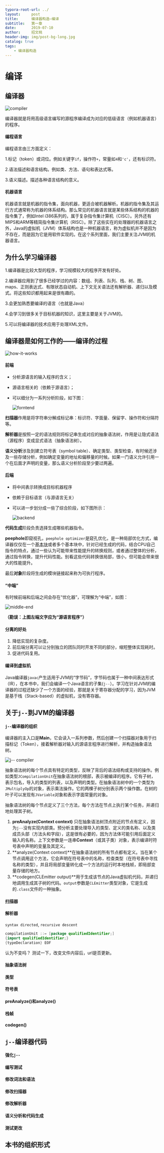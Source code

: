 ```yaml
---
typora-root-url: ../
layout:     post
title:      编译器构造—编译
subtitle:   第一章
date:       2019-07-10
author:     招文桃
header-img: img/post-bg-long.jpg
catalog: true
tags:
    - 编译器构造
---
```


# 编译

## 编译器

![compiler](/img/compiler.png)

编译器就是将用高级语言编写的源程序编译成为对应的低级语言（例如机器语言）的程序。

#### 编程语言

编程语言由三方面定义：

1.标记（token）或词位。例如关键字`if`，操作符`+`，常量如`4`和`'c'`，还有标识符。

2.语法描述和语言结构。例如类、方法、语句和表达式等。

3.语义描述。描述各种语言结构的意义。<!--more-->

#### 机器语言

机器语言就是机器的指令集，面向机器，更适合被机器解析。机器的指令集及其运行方式通常称为机器的体系结构。那么常见的机器语言就是某些体系结构的机器的指令集了，例如Intel i386系列的，属于复杂指令集计算机（CISC）。另外还有MIPS和ARM等精简指令集计算机（RISC）。除了这些实在的处理器的机器语言之外，Java的虚拟机（JVM）体系结构也是一种机器语言，称为虚拟机并不是因为不存在，而是因为它是用软件实现的。在这个系列里面，我们主要关注JVM的机器语言。

## 为什么学习编译器

1.编译器是比较大型的程序，学习规模较大的程序开发有好处。

2.编译器应用到了很多已经学过的内容：数组、列表、队列、栈、树、图、maps、正则表达式、有限状态自动机、上下文无关语法还有解析器、递归以及模式。将这些知识都用起来是很有趣的。

3.会更加熟悉要编译的语言（也就是Java）

4.会学习到很多关于目标机器的知识，这里主要是关于JVM的。

5.可以将编译器的技术应用于处理XML文件。

## 编译器是如何工作的——编译的过程



![how-it-works](/img/how-it-works.png)



#### 前端

- 分析源语言的输入程序的含义；

- 源语言相关的（依赖于源语言）；

- 可以细分为一系列分析阶段，如下图：

  
  
  ![forntend](/img/frontend.png)
  
  

**扫描器**作用是将字符串分解成标记串：标识符、字面量、保留字、操作符和分隔符等。

**解析器**是按照一定的语法规则将标记串生成对应的抽象语法树，作用是让隐式语法（源程序）变成显式语法（抽象语法树）。

**语义分析**涉及到建立符号表（symbol table）、确定类型、类型检查，有时候还涉及一些存储分析，例如确定变量的地址和偏移量的时候。如果一门语义允许引用一个在后面才声明的变量，那么语义分析阶段至少要过两遍。

#### 后端

- 将中间表示转换成目标机器程序

- 依赖于目标语言（与源语言无关）

- 可以进一步划分成一些了综合阶段，如下图所示：

  

  ![backend](/img/backend.png)



**代码生成**阶段负责选择生成哪些机器指令。

**peephole**即窥视孔，`peephole optimizer`是窥孔优化，是一种局部优化方式，编译器仅仅在一个[基本块](https://baike.baidu.com/item/基本块/6316788)或者多个基本块中，针对已经生成的代码，结合CPU自己指令的特点，通过一些认为可能带来性能提升的转换规则，或者通过整体的分析，通过指令转换，提升代码性能。别看这些代码转换很局部，很小，但可能会带来很大的性能提升。

最后**对象**阶段将生成的模块链接起来称为可执行程序。

#### “中端”

有时候前端和后端之间会存在“优化器”，可理解为“中端”，如图：



![middle-end](/img/middle-end.png)

**（勘误：上图左端文字应为“源语言程序”）**

#### 分离的好处

1. 降低实现的复杂度。
2. 前后端分离可以让分别独立的团队同时开发不同的部分，缩短整体实现耗时。
3. 促进代码复用。

#### 编译到虚拟机 
Java编译器`javac`产生适用于JVM的“字节码”，字节码也属于一种中间表达形式（IR），在本书中，我们会编译一个Java语言的子集(`j--`）。学习在针对JVM的编译器的过程还缺少了一个方面的经验，那就是关于寄存器分配的学习，因为JVM是基于栈（Stack-based）的虚拟机，没有寄存器。

## 关于`j--`到JVM的编译器

#### `j--`编译器的组织

编译器的主入口是**Main**，它会读入一系列参数，然后创建一个扫描器对象用于扫描标记（Token），接着解析器对输入的源语言程序进行解析，并构造抽象语法树。

![j-- compiler](/img/j--compiler.png)

抽象语法树的每个节点具有特定的类型，反映了背后的语法结构或支持的操作。例如类型`JCompilationUnit`在抽象语法树的根部，表示被编译的程序。它有子树，表示包名，导入的类型的列表，以及声明的类型。在抽象语法树中的一个类型为`JMultiplyOp`的对象，表示乘法操作。它的两棵子树分别表示两个操作数。在树的叶子可以发现有`JVariable`对象和表示字面常量的对象。

抽象语法树的每个节点定义了三个方法，每个方法在节点上执行某个任务，并递归地处理其子树。

1. **preAnalyze(Context context)** 只在抽象语法树顶点附近的节点有定义，因为`j--`没有实现内部类。预分析主要处理导入的类型、定义的类名称、以及类成员头部（方法头和字段），这是很有必要的，因为方法体可能引用后面定义输入的名称。上下文参数是一连串**Context**（或其子类）对象，表示编译时符号表中声明的变量及其定义。
2. **analyze(Context context)**在抽象语法树的所有节点都有定义。当在某个节点调用这个方法，它会声明在符号表中的名称，检查类型（在符号表中寻找名称的类型），并且将局部变量转化成一个方法的运行时本地栈帧，即局部变量存储的地方。
3. **codegen(CLEmitter output)**用于生成该节点的Java虚拟机代码，并递归地调用生成其子树的代码。`output`参数是`CLEmitter`类型对象，它是生成的`.class`文件的一种抽象。

#### 扫描器



#### 解析器

`syntax directed`, `recursive descent`

```java
compilationUnit ::= [package qualifiedIdentifier;]
{import qualifiedIdentifier;}
{typeDeclaration} EOF
```
认为不变吗？
测试一下，改变文件内容后，url是否更新。




#### 抽象语法树

#### 类型

#### 符号表

#### preAnalyze()和analyze()

#### 栈帧

#### codegen()

## `j--`编译器代码

#### 强化`j--`

#### 编写测试

#### 修改词法和语法

#### 修改扫描器

#### 修改解析器

#### 语义分析和代码生成

#### 测试更改

## 本书的组织形式

